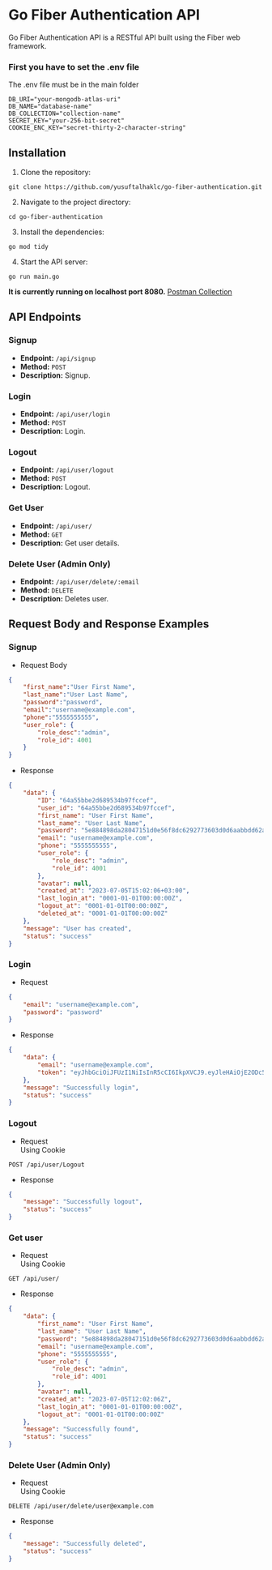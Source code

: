 # Go Fiber Authentication API

Go Fiber Authentication API is a RESTful API built using the Fiber web framework.

### First you have to set the .env file
The .env file must be in the main folder
```env
DB_URI="your-mongodb-atlas-uri"
DB_NAME="database-name"
DB_COLLECTION="collection-name"
SECRET_KEY="your-256-bit-secret"
COOKIE_ENC_KEY="secret-thirty-2-character-string"
```
## Installation

1. Clone the repository:
  ```shell
  git clone https://github.com/yusuftalhaklc/go-fiber-authentication.git
  ```

2. Navigate to the project directory:
  ```shell
  cd go-fiber-authentication
  ```
3. Install the dependencies:
  ```shell
  go mod tidy
  ```
4. Start the API server:
  ```shell
  go run main.go
  ```

**It is currently running on localhost port 8080.** [Postman Collection](https://red-shuttle-655108.postman.co/workspace/go-fiber-auth~1c48d0cc-5e90-4496-b2f0-c292446f90cf/collection/27159195-7a2c468b-a60e-4013-a4ee-0bd89310b1c7?action=share&creator=27159195)

## API Endpoints
### Signup

- **Endpoint:** `/api/signup`
- **Method:** `POST`
- **Description:** Signup.


### Login 

- **Endpoint:** `/api/user/login`
- **Method:** `POST`
- **Description:** Login.

### Logout 

- **Endpoint:** `/api/user/logout`
- **Method:** `POST`
- **Description:** Logout.

### Get User

- **Endpoint:** `/api/user/`
- **Method:** `GET`
- **Description:** Get user details.

### Delete User (Admin Only)

- **Endpoint:** `/api/user/delete/:email`
- **Method:** `DELETE`
- **Description:** Deletes user.

## Request Body and Response Examples

### Signup
- Request Body
```json
{
    "first_name":"User First Name",
    "last_name":"User Last Name",
    "password":"password",
    "email":"username@example.com",
    "phone":"5555555555",
    "user_role": {
        "role_desc":"admin",
        "role_id": 4001
    }
}
```
- Response
```json
{
    "data": {
        "ID": "64a55bbe2d689534b97fccef",
        "user_id": "64a55bbe2d689534b97fccef",
        "first_name": "User First Name",
        "last_name": "User Last Name",
        "password": "5e884898da28047151d0e56f8dc6292773603d0d6aabbdd62a11ef721d1542d8",
        "email": "username@example.com",
        "phone": "5555555555",
        "user_role": {
            "role_desc": "admin",
            "role_id": 4001
        },
        "avatar": null,
        "created_at": "2023-07-05T15:02:06+03:00",
        "last_login_at": "0001-01-01T00:00:00Z",
        "logout_at": "0001-01-01T00:00:00Z",
        "deleted_at": "0001-01-01T00:00:00Z"
    },
    "message": "User has created",
    "status": "success"
}
```

### Login
- Request
```json
{
    "email": "username@example.com",
    "password": "password"
}
```

- Response
```json
{
    "data": {
        "email": "username@example.com",
        "token": "eyJhbGciOiJFUzI1NiIsInR5cCI6IkpXVCJ9.eyJleHAiOjE2ODc5ODIwOTEsImlkIjoiMDAwMDAwMDAwMDAwMDAwMDAwMDAwMDAwIiwibWFpbCI6InVzZXJuYW1lQGV4YW1wbGUuY29tIn0.QY9WFwJdTi4tod8S8bnh3gRGt6SzwVsf3RXOzRwQlHhPsfkOv9KiK4l3BX9FpBu_kM1aSWzkEO7Mx5Y_vxEH3A"
    },
    "message": "Successfully login",
    "status": "success"
}
```

### Logout
- Request <br>
 Using Cookie
```http
POST /api/user/Logout
```

- Response
```json
{
    "message": "Successfully logout",
    "status": "success"
}
```

### Get user
- Request <br>
 Using Cookie
```http
GET /api/user/
```

- Response
```json
{
    "data": {
        "first_name": "User First Name",
        "last_name": "User Last Name",
        "password": "5e884898da28047151d0e56f8dc6292773603d0d6aabbdd62a11ef721d1542d8",
        "email": "username@example.com",
        "phone": "5555555555",
        "user_role": {
            "role_desc": "admin",
            "role_id": 4001
        },
        "avatar": null,
        "created_at": "2023-07-05T12:02:06Z",
        "last_login_at": "0001-01-01T00:00:00Z",
        "logout_at": "0001-01-01T00:00:00Z"
    },
    "message": "Successfully found",
    "status": "success"
}
```

### Delete User (Admin Only)
- Request <br>
 Using Cookie
```http
DELETE /api/user/delete/user@example.com
```

- Response
```json
{
    "message": "Successfully deleted",
    "status": "success"
}
```
